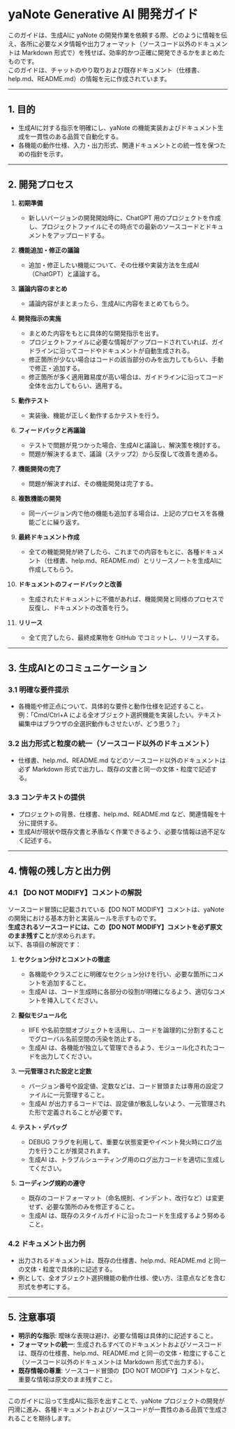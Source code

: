 # yaNote Generative AI 開発ガイド

このガイドは、生成AIに yaNote の開発作業を依頼する際、どのように情報を伝え、各所に必要なメタ情報や出力フォーマット（ソースコード以外のドキュメントは Markdown 形式で）を残せば、効率的かつ正確に開発できるかをまとめたものです。  
このガイドは、チャットのやり取りおよび既存ドキュメント（仕様書、help.md、README.md）の情報を元に作成されています。

---

## 1. 目的

- 生成AIに対する指示を明確にし、yaNote の機能実装およびドキュメント生成を一貫性のある品質で自動化する。
- 各機能の動作仕様、入力・出力形式、関連ドキュメントとの統一性を保つための指針を示す。

---

## 2. 開発プロセス

1. **初期準備**  
   - 新しいバージョンの開発開始時に、ChatGPT 用のプロジェクトを作成し、プロジェクトファイルにその時点での最新のソースコードとドキュメントをアップロードする。

2. **機能追加・修正の議論**  
   - 追加・修正したい機能について、その仕様や実装方法を生成AI（ChatGPT）と議論する。

3. **議論内容のまとめ**  
   - 議論内容がまとまったら、生成AIに内容をまとめてもらう。

4. **開発指示の実施**  
   - まとめた内容をもとに具体的な開発指示を出す。  
   - プロジェクトファイルに必要な情報がアップロードされていれば、ガイドラインに沿ってコードやドキュメントが自動生成される。  
   - 修正箇所が少ない場合はコードの該当部分のみを出力してもらい、手動で修正・追加する。  
   - 修正箇所が多く適用難易度が高い場合は、ガイドラインに沿ってコード全体を出力してもらい、適用する。

5. **動作テスト**  
   - 実装後、機能が正しく動作するかテストを行う。

6. **フィードバックと再議論**  
   - テストで問題が見つかった場合、生成AIと議論し、解決策を検討する。  
   - 問題が解決するまで、議論（ステップ2）から反復して改善を進める。

7. **機能開発の完了**  
   - 問題が解決すれば、その機能開発は完了する。

8. **複数機能の開発**  
   - 同一バージョン内で他の機能も追加する場合は、上記のプロセスを各機能ごとに繰り返す。

9. **最終ドキュメント作成**  
   - 全ての機能開発が終了したら、これまでの内容をもとに、各種ドキュメント（仕様書、help.md、README.md）とリリースノートを生成AIに作成してもらう。

10. **ドキュメントのフィードバックと改善**  
    - 生成されたドキュメントに不備があれば、機能開発と同様のプロセスで反復し、ドキュメントの改善を行う。

11. **リリース**  
    - 全て完了したら、最終成果物を GitHub でコミットし、リリースする。

---

## 3. 生成AIとのコミュニケーション

### 3.1 明確な要件提示
- 各機能や修正点について、具体的な要件と動作仕様を記述すること。  
  例：「Cmd/Ctrl+A による全オブジェクト選択機能を実装したい。テキスト編集中はブラウザの全選択動作もさせたいが、どう思う？」

### 3.2 出力形式と粒度の統一（ソースコード以外のドキュメント）
- 仕様書、help.md、README.md などのソースコード以外のドキュメントは必ず Markdown 形式で出力し、既存の文書と同一の文体・粒度で記述する。

### 3.3 コンテキストの提供
- プロジェクトの背景、仕様書、help.md、README.md など、関連情報を十分に提供する。  
- 生成AIが現状や既存文書と矛盾なく作業できるよう、必要な情報は過不足なく記述する。

---

## 4. 情報の残し方と出力例

### 4.1 【DO NOT MODIFY】コメントの解説
ソースコード冒頭に記載されている【DO NOT MODIFY】コメントは、yaNote の開発における基本方針と実装ルールを示すものです。  
**生成されるソースコードには、この【DO NOT MODIFY】コメントを必ず原文のまま残すこと**が求められます。  
以下、各項目の解説です：

1. **セクション分けとコメントの徹底**  
   - 各機能やクラスごとに明確なセクション分けを行い、必要な箇所にコメントを追加すること。  
   - 生成AI は、コード生成時に各部分の役割が明確になるよう、適切なコメントを挿入してください。

2. **擬似モジュール化**  
   - IIFE や名前空間オブジェクトを活用し、コードを論理的に分割することでグローバル名前空間の汚染を防止する。  
   - 生成AI は、各機能が独立して管理できるよう、モジュール化されたコードを出力してください。

3. **一元管理された設定と定数**  
   - バージョン番号や設定値、定数などは、コード冒頭または専用の設定ファイルに一元管理すること。  
   - 生成AI が出力するコードでは、設定値が散乱しないよう、一元管理された形で定義されることが必要です。

4. **テスト・デバッグ**  
   - DEBUG フラグを利用して、重要な状態変更やイベント発火時にログ出力を行うことが推奨されます。  
   - 生成AI は、トラブルシューティング用のログ出力コードを適切に生成してください。

5. **コーディング規約の遵守**  
   - 既存のコードフォーマット（命名規則、インデント、改行など）は変更せず、必要な箇所のみを修正すること。  
   - 生成AI は、既存のスタイルガイドに沿ったコードを生成するよう努めること。

### 4.2 ドキュメント出力例
- 出力されるドキュメントは、既存の仕様書、help.md、README.md と同一の文体・粒度で具体的に記述する。  
- 例として、全オブジェクト選択機能の動作仕様、使い方、注意点などを含む形式を参考にする。

---

## 5. 注意事項

- **明示的な指示**: 曖昧な表現は避け、必要な情報は具体的に記述すること。
- **フォーマットの統一**: 生成されるすべてのドキュメントおよびソースコードは、既存の仕様書、help.md、README.md と同一の文体・粒度にすること（ソースコード以外のドキュメントは Markdown 形式で出力する）。
- **既存情報の尊重**: ソースコード冒頭の【DO NOT MODIFY】コメントなど、重要な情報は原文のまま残すこと。

---

このガイドに沿って生成AIに指示を出すことで、yaNote プロジェクトの開発が円滑に進み、各種ドキュメントおよびソースコードが一貫性のある品質で生成されることを期待します。
